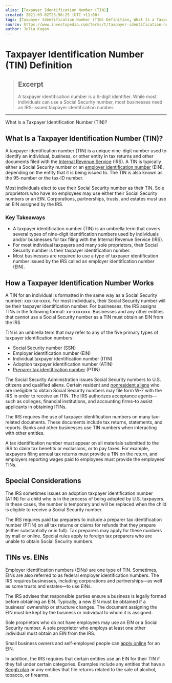 ```yaml
---
alias: [Taxpayer Identification Number (TIN)]
created: 2021-03-02T23:56:25 (UTC +11:00)
tags: [Taxpayer Identification Number (TIN) Definition, What Is a Taxpayer Identification Number (TIN)?]
source: https://www.investopedia.com/terms/t/taxpayer-identification-number.asp
author: Julia Kagan
---
```


# Taxpayer Identification Number (TIN) Definition

> ## Excerpt
> A taxpayer identification number is a 9-digit identifier. While most individuals can use a Social Security number, most businesses need an IRS-issued taxpayer identification number.

---

What Is a Taxpayer Identification Number (TIN)?
## What Is a Taxpayer Identification Number (TIN)?

A taxpayer identification number (TIN) is a unique nine-digit number used to identify an individual, business, or other entity in tax returns and other documents filed with the [Internal Revenue Service](https://www.investopedia.com/terms/i/irs.asp) (IRS). A TIN is typically either a Social Security number or an [employer identification number](https://www.investopedia.com/terms/e/employer-identification-number.asp) (EIN), depending on the entity that it is being issued to. The TIN is also known as the 95-number or the tax-ID number.

Most individuals elect to use their Social Security number as their TIN. Sole proprietors who have no employees may use either their Social Security numbers or an EIN. Corporations, partnerships, trusts, and estates must use an EIN assigned by the IRS.

### Key Takeaways

-   A taxpayer identification number (TIN) is an umbrella term that covers several types of nine-digit identification numbers used by individuals and/or businesses for tax filing with the Internal Revenue Service (IRS).
-   For most individual taxpayers and many sole proprietors, their Social Security number is their taxpayer identification number.
-   Most businesses are required to use a type of taxpayer identification number issued by the IRS called an employer identification number (EIN).

## How a Taxpayer Identification Number Works

A TIN for an individual is formatted in the same way as a Social Security number: xxx-xx-xxxx. For most individuals, their Social Security number will be their taxpayer identification number. For businesses, the IRS assigns TINs in the following format: xx-xxxxxxx. Businesses and any other entities that cannot use a Social Security number as a TIN must obtain an EIN from the IRS

TIN is an umbrella term that may refer to any of the five primary types of taxpayer identification numbers: 

-   Social Security number (SSN)
-   Employer identification number (EIN)
-   Individual taxpayer identification number (ITIN)
-   Adoption taxpayer identification number (ATIN)
-   [Preparer tax identification number](https://www.investopedia.com/terms/p/ptin.asp) (PTIN)

The Social Security Administration issues Social Security numbers to U.S. citizens and qualified aliens. Certain resident and [nonresident aliens](https://www.investopedia.com/terms/n/nonresidentalien.asp) who are ineligible to obtain Social Security numbers may file form W-7 with the IRS in order to receive an ITIN. The IRS authorizes acceptance agents—such as colleges, financial institutions, and accounting firms–to assist applicants in obtaining ITINs.

The IRS requires the use of taxpayer identification numbers on many tax-related documents. These documents include tax returns, statements, and reports. Banks and other businesses use TIN numbers when interacting with other entities.

A tax identification number must appear on all materials submitted to the IRS to claim tax benefits or exclusions, or to pay taxes. For example, taxpayers filing annual tax returns must provide a TIN on the return, and employers reporting wages paid to employees must provide the employees' TINs.

## Special Considerations

The IRS sometimes issues an adoption taxpayer identification number (ATIN) for a child who is in the process of being adopted by U.S. taxpayers. In these cases, the number is temporary and will be replaced when the child is eligible to receive a Social Security number.

The IRS requires paid tax preparers to include a preparer tax identification number (PTIN) on all tax returns or claims for refunds that they prepare (either substantially or in full). Tax preparers may apply for these numbers by mail or online. Special rules apply to foreign tax preparers who are unable to obtain Social Security numbers.

## TINs vs. EINs

Employer identification numbers (EINs) are one type of TIN. Sometimes, EINs are also referred to as federal employer identification numbers. The IRS requires businesses, including corporations and partnerships—as well as some trusts and estates—to use EINs. 

The IRS advises that responsible parties ensure a business is legally formed before obtaining an EIN. Typically, a new EIN must be obtained if a business' ownership or structure changes. The document assigning the EIN must be kept by the business or individual to whom it is assigned.

Sole proprietors who do not have employees may use an EIN or a Social Security number. A sole proprietor who employs at least one other individual must obtain an EIN from the IRS.

Small business owners and self-employed people can [apply online](https://www.irs.gov/businesses/small-businesses-self-employed/apply-for-an-employer-identification-number-ein-online) for an EIN.

In addition, the IRS requires that certain entities use an EIN for their TIN if they fall under certain categories. Examples include any entities that have a [Keogh plan](https://www.investopedia.com/terms/k/keoghplan.asp) or any entities that file returns related to the sale of alcohol, tobacco, or firearms.
